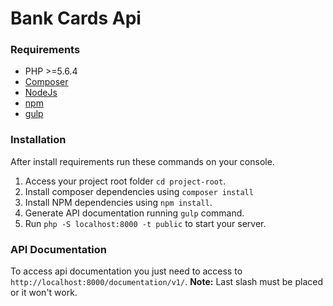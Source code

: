# Bank Cards Api

### Requirements

* PHP >=5.6.4
* [Composer](https://getcomposer.org/download/)
* [NodeJs](https://nodejs.org/en/download/)
* [npm](https://docs.npmjs.com/getting-started/installing-node)
* [gulp](https://github.com/gulpjs/gulp/blob/master/docs/getting-started.md)

### Installation

After install requirements run these commands on your console.

1. Access your project root folder `cd project-root`.
2. Install composer dependencies using `composer install`
3. Install NPM dependencies using `npm install`.
4. Generate API documentation running `gulp` command.
5. Run `php -S localhost:8000 -t public` to start your server.

### API Documentation

To access api documentation you just need to access to `http://localhost:8000/documentation/v1/`. 
**Note:** Last slash must be placed or it won't work.


